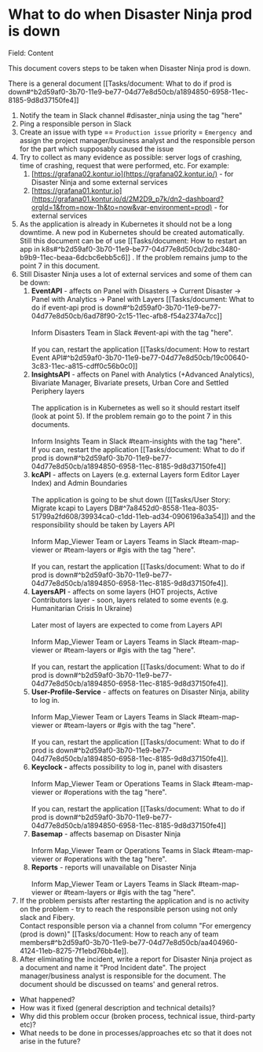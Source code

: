 # What to do when Disaster Ninja prod is down

Field: Content

This document covers steps to be taken when Disaster Ninja prod is down.

There is a general document [[Tasks/document: What to do if prod is down#^b2d59af0-3b70-11e9-be77-04d77e8d50cb/a1894850-6958-11ec-8185-9d8d37150fe4]]  

1. Notify the team in Slack channel #disaster_ninja using the tag "here" 
2. Ping a responsible person in Slack 
3. Create an issue with type == `Production issue` priority = `Emergency `and assign the project manager/business analyst and the responsible person for the part which supposably caused the issue
4. Try to collect as many evidence as possible: server logs of crashing, time of crashing, request that were performed, etc. For example:
   1. [https://grafana02.kontur.io](https://grafana02.kontur.io/) - for Disaster Ninja and some external services 
   2. [https://grafana01.kontur.io](https://grafana01.kontur.io/d/2M2D9_p7k/dn2-dashboard?orgId=1&from=now-1h&to=now&var-environment=prod) - for external services 
5. As the application is already in Kubernetes it should not be a long downtime. A new pod in Kubernetes should be created automatically. Still this document can be of use  [[Tasks/document: How to restart an app in k8s#^b2d59af0-3b70-11e9-be77-04d77e8d50cb/2dbc3480-b9b9-11ec-beaa-6dcbc6ebb5c6]] . If the problem remains jump  to the point 7 in this document. 
6. Still Disaster Ninja uses a lot of external services and some of them can be down:
   1. **EventAPI** - affects on Panel with Disasters → Current Disaster → Panel with Analytics → Panel with Layers [[Tasks/document: What to do if event-api prod is down#^b2d59af0-3b70-11e9-be77-04d77e8d50cb/6ad78f90-2c15-11ec-afb8-f54a2374a7cc]] \
      \
      Inform Disasters Team in Slack #event-api with the tag "here". \
      \
      If you can, restart the application [[Tasks/document: How to restart Event API#^b2d59af0-3b70-11e9-be77-04d77e8d50cb/19c00640-3c83-11ec-a815-cdff0c56b0c0]] 
   2. **InsightsAPI** - affects on Panel with Analytics (+Advanced Analytics), Bivariate Manager, Bivariate presets, Urban Core and Settled Periphery layers \
      \
      The application is in Kubernetes as well so it should restart itself (look at point 5). If the problem remain go to the point 7 in this documents. \
      \
      Inform Insights Team in Slack #team-insights with the tag "here".\
      If you can, restart the application [[Tasks/document: What to do if prod is down#^b2d59af0-3b70-11e9-be77-04d77e8d50cb/a1894850-6958-11ec-8185-9d8d37150fe4]] 
   3. **kcAPI** - affects on Layers (e.g. external Layers form Editor Layer Index) and Admin Boundaries \
      \
      The application is going to be shut down ([[Tasks/User Story: Migrate kcapi to Layers DB#^7a8452d0-8558-11ea-8035-51799a2fd608/39934ca0-c1dd-11eb-ad34-0906196a3a54]]) and the responsibility should be taken by Layers API \
      \
      Inform Map_Viewer Team or Layers Teams in Slack #team-map-viewer or #team-layers or #gis with the tag "here".\
      \
      If you can, restart the application [[Tasks/document: What to do if prod is down#^b2d59af0-3b70-11e9-be77-04d77e8d50cb/a1894850-6958-11ec-8185-9d8d37150fe4]].
   4. **LayersAPI** - affects on some layers (HOT projects, Active Contributors layer - soon, layers related to some events (e.g. Humanitarian Crisis In Ukraine) \
      \
      Later most of layers are expected to come from Layers API\
      \
      Inform Map_Viewer Team or Layers Teams in Slack #team-map-viewer or #team-layers or #gis with the tag "here".\
      \
      If you can, restart the application [[Tasks/document: What to do if prod is down#^b2d59af0-3b70-11e9-be77-04d77e8d50cb/a1894850-6958-11ec-8185-9d8d37150fe4]].
   5. **User-Profile-Service** - affects on features on Disaster Ninja, ability to log in.\
      \
      Inform Map_Viewer Team or Layers Teams in Slack #team-map-viewer or #team-layers or #gis with the tag "here".\
      \
      If you can, restart the application [[Tasks/document: What to do if prod is down#^b2d59af0-3b70-11e9-be77-04d77e8d50cb/a1894850-6958-11ec-8185-9d8d37150fe4]].
   6. **Keyclock -** affects possibility to log in, panel with disasters\
      \
      Inform Map_Viewer Team or Operations Teams in Slack #team-map-viewer or #operations with the tag "here".\
      \
      If you can, restart the application [[Tasks/document: What to do if prod is down#^b2d59af0-3b70-11e9-be77-04d77e8d50cb/a1894850-6958-11ec-8185-9d8d37150fe4]] 
   7. **Basemap** - affects basemap on Disaster Ninja \
      \
      Inform Map_Viewer Team or Operations Teams in Slack #team-map-viewer or #operations with the tag "here".
   8. **Reports** - reports will unavailable on Disaster Ninja \
      \
      Inform Map_Viewer Team or Layers Teams in Slack #team-map-viewer or #team-layers or #gis with the tag "here".
7. If the problem persists after restarting the application and is no activity on the problem -  try to reach the responsible person using not only slack and Fibery. \
   Contact responsible person via a channel from column "For emergency (prod is down)"  [[Tasks/document: How to reach any of team members#^b2d59af0-3b70-11e9-be77-04d77e8d50cb/aa404960-4124-11eb-8275-7f1ebd76bb4e]]. 
8. After eliminating the incident, write a report for Disaster Ninja project as a document and name it "Prod Incident date". The project manager/business analyst is responsible for the document. The document should be discussed on teams' and general retros. 
* What happened? 
* How was it fixed (general description and technical details)?
* Why did this problem occur (broken process, technical issue, third-party etc)? 
* What needs to be done  in processes/approaches etc so that it does not arise in the future?
